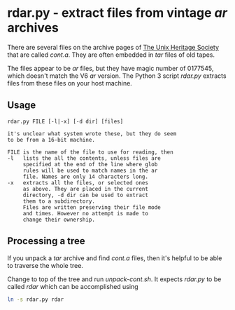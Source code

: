 # rdar.py - extract files from vintage _ar_ archives

There are several files on the archive pages of [The Unix Heritage Society](https://www.tuhs.org/Archive/) that are called _cont.a_. They are often embedded in _tar_ files of old tapes.

The files appear to be _ar_ files, but they have magic number of   0177545, which doesn't match the V6 _ar_ version.
The Python 3 script _rdar.py_ extracts files from these files on your host machine.

## Usage
```
rdar.py FILE [-l|-x] [-d dir] [files]

it's unclear what system wrote these, but they do seem
to be from a 16-bit machine.

FILE is the name of the file to use for reading, then
-l   lists the all the contents, unless files are
     specified at the end of the line where glob
     rules will be used to match names in the ar
     file. Names are only 14 characters long.
-x   extracts all the files, or selected ones
     as above. They are placed in the current
     directory, -d dir can be used to extract
     them to a subdirectory.
     Files are written preserving their file mode
     and times. However no attempt is made to
     change their ownership.
```

## Processing a tree

If you unpack a _tar_ archive and find _cont.a_ files, then it's helpful to be able to traverse the whole tree.

Change to top of the tree and run _unpack-cont.sh_. It expects _rdar.py_ to be called _rdar_ which can be accomplished using

``` sh
ln -s rdar.py rdar
```
